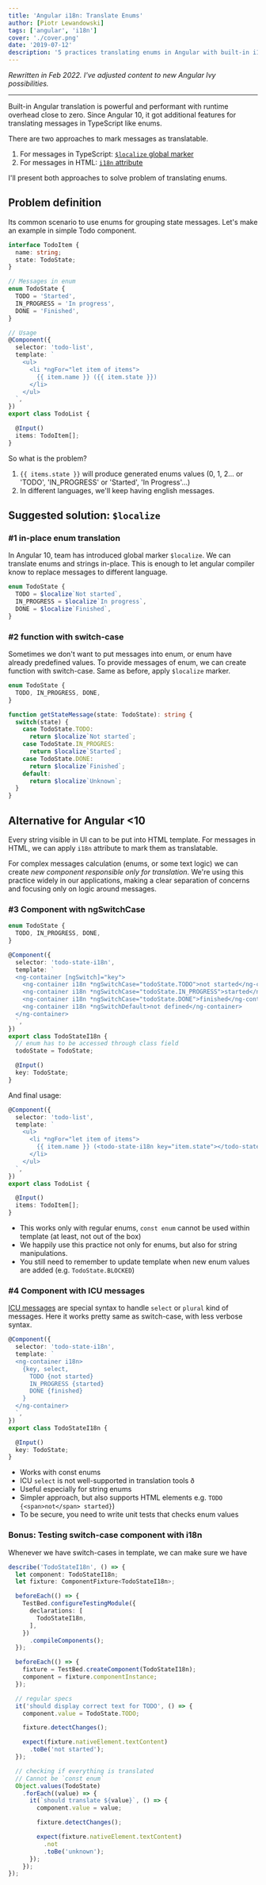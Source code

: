 ```yaml
---
title: 'Angular i18n: Translate Enums'
author: [Piotr Lewandowski]
tags: ['angular', 'i18n']
cover: './cover.png'
date: '2019-07-12'
description: '5 practices translating enums in Angular with built-in i18n.'
---
```


*Rewritten in Feb 2022. I've adjusted content to new Angular Ivy possibilities.*

----

Built-in Angular translation is powerful and performant with runtime overhead close to zero. Since Angular 10, it got additional features for translating messages in TypeScript like enums.

There are two approaches to mark messages as translatable.
1. For messages in TypeScript: [`$localize` global marker](https://angular.io/api/localize/init/$localize)
2. For messages in HTML: [`i18n` attribute](https://angular.io/guide/i18n-common-prepare#i18n-example)

I'll present both approaches to solve problem of translating enums.

## Problem definition

Its common scenario to use enums for grouping state messages. Let's make an example in simple Todo component.

```typescript
interface TodoItem {
  name: string;
  state: TodoState;
}

// Messages in enum
enum TodoState {
  TODO = 'Started',
  IN_PROGRESS = 'In progress',
  DONE = 'Finished',
}

// Usage
@Component({
  selector: 'todo-list',
  template: `
    <ul>
      <li *ngFor="let item of items">
        {{ item.name }} ({{ item.state }})
      </li>
    </ul>
  `,
})
export class TodoList {

  @Input()
  items: TodoItem[];
}
```

So what is the problem?
1. `{{ items.state }}` will produce generated enums values (0, 1, 2... or 'TODO', 'IN_PROGRESS' or 'Started', 'In Progress'...)
2. In different languages, we'll keep having english messages.

## Suggested solution: `$localize`
### #1 in-place enum translation

In Angular 10, team has introduced global marker `$localize`. We can translate enums and strings in-place. 
This is enough to let angular compiler know to replace messages to different language.

```typescript
enum TodoState {
  TODO = $localize`Not started`,
  IN_PROGRESS = $localize`In progress`,
  DONE = $localize`Finished`,
}
```

### #2 function with switch-case

Sometimes we don't want to put messages into enum, or enum have already predefined values. To provide messages of enum, we can create function with switch-case. Same as before, apply `$localize` marker.

```typescript
enum TodoState {
  TODO, IN_PROGRESS, DONE,
}

function getStateMessage(state: TodoState): string {
  switch(state) {
    case TodoState.TODO:
      return $localize`Not started`;
    case TodoState.IN_PROGRES:
      return $localize`Started`;
    case TodoState.DONE:
      return $localize`Finished`;
    default:
      return $localize`Unknown`;
  }
}
```

## Alternative for Angular <10

Every string visible in UI can to be put into HTML template. For messages in HTML, we can apply `i18n` attribute to mark them as translatable.

For complex messages calculation (enums, or some text logic) we can create *new component responsible only for translation*. We're using this practice widely in our applications, making a clear separation of concerns and focusing only on logic around messages.

### #3 Component with ngSwitchCase

```typescript
enum TodoState {
  TODO, IN_PROGRESS, DONE,
}

@Component({
  selector: 'todo-state-i18n',
  template: `
  <ng-container [ngSwitch]="key">
    <ng-container i18n *ngSwitchCase="todoState.TODO">not started</ng-container>
    <ng-container i18n *ngSwitchCase="todoState.IN_PROGRESS">started</ng-container>
    <ng-container i18n *ngSwitchCase="todoState.DONE">finished</ng-container>
    <ng-container i18n *ngSwitchDefault>not defined</ng-container>
  </ng-container>
  `,
})
export class TodoStateI18n {
  // enum has to be accessed through class field
  todoState = TodoState;

  @Input()
  key: TodoState;
}
```

And final usage:

```typescript
@Component({
  selector: 'todo-list',
  template: `
    <ul>
      <li *ngFor="let item of items">
        {{ item.name }} (<todo-state-i18n key="item.state"></todo-state-i18n>)
      </li>
    </ul>
  `,
})
export class TodoList {

  @Input()
  items: TodoItem[];
}
```

* This works only with regular enums, `const enum` cannot be used within template (at least, not out of the box)
* We happily use this practice not only for enums, but also for string manipulations.
* You still need to remember to update template when new enum values are added (e.g. `TodoState.BLOCKED`)

### #4 Component with ICU messages

[ICU messages](https://angular.io/guide/i18n-common-prepare#icu-expressions) are special syntax to handle `select` or `plural` kind of messages. Here it works pretty same as switch-case, with less verbose syntax.

```typescript
@Component({
  selector: 'todo-state-i18n',
  template: `
  <ng-container i18n>
    {key, select,
      TODO {not started}
      IN_PROGRESS {started}
      DONE {finished}
    }
  </ng-container>
  `,
})
export class TodoStateI18n {

  @Input()
  key: TodoState;
}
```

* Works with const enums
* ICU `select` is not well-supported in translation tools ð
* Useful especially for string enums
* Simpler approach, but also supports HTML elements e.g. `TODO {<span>not</span> started}`)
* To be secure, you need to write unit tests that checks enum values

### Bonus: Testing switch-case component with i18n

Whenever we have switch-cases in template, we can make sure we have 

```typescript
describe('TodoStateI18n', () => {
  let component: TodoStateI18n;
  let fixture: ComponentFixture<TodoStateI18n>;

  beforeEach(() => {
    TestBed.configureTestingModule({
      declarations: [
        TodoStateI18n,
      ],
    })
      .compileComponents();
  });

  beforeEach(() => {
    fixture = TestBed.createComponent(TodoStateI18n);
    component = fixture.componentInstance;
  });

  // regular specs
  it('should display correct text for TODO', () => {
    component.value = TodoState.TODO;

    fixture.detectChanges();

    expect(fixture.nativeElement.textContent)
      .toBe('not started');
  });

  // checking if everything is translated
  // Cannot be `const enum`
  Object.values(TodoState)
    .forEach((value) => {
      it(`should translate ${value}`, () => {
        component.value = value;

        fixture.detectChanges();

        expect(fixture.nativeElement.textContent)
          .not
          .toBe('unknown');
      });
    });
});
```
